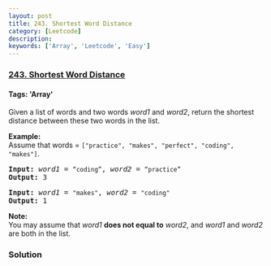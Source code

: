 ```yaml
---
layout: post
title: 243. Shortest Word Distance
category: [Leetcode]
description: 
keywords: ['Array', 'Leetcode', 'Easy']
---
```

### [243. Shortest Word Distance](https://leetcode.com/problems/shortest-word-distance)

#### Tags: 'Array'

<div class="content__u3I1 question-content__JfgR"><div><p>Given a list of words and two words <em>word1</em> and <em>word2</em>, return the shortest distance between these two words in the list.</p>
<p><strong>Example:</strong><br/>
Assume that words = <code>["practice", "makes", "perfect", "coding", "makes"]</code>.</p>
<pre><b>Input:</b> <em>word1</em> = <code>“coding”</code>, <em>word2</em> = <code>“practice”</code>
<b>Output:</b> 3
</pre>
<pre><b>Input:</b> <em>word1</em> = <code>"makes"</code>, <em>word2</em> = <code>"coding"</code>
<b>Output:</b> 1
</pre>
<p><strong>Note:</strong><br/>
You may assume that <em>word1</em> <strong>does not equal to</strong> <em>word2</em>, and <em>word1</em> and <em>word2</em> are both in the list.</p>
</div></div>

### Solution
